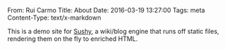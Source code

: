 From: Rui Carmo
Title: About
Date: 2016-03-19 13:27:00
Tags: meta
Content-Type: text/x-markdown

This is a demo site for [Sushy](https://github.com/rcarmo/sushy), a wiki/blog engine that runs off static files, rendering them on the fly to enriched HTML.